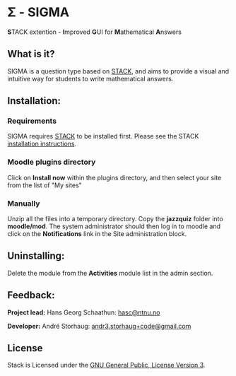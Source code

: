 # Σ - SIGMA
**S**TACK extention - **I**mproved **G**UI for **M**athematical **A**nswers

## What is it?
SIGMA is a question type based on [STACK](https://github.com/maths/moodle-qtype_stack/blob/master/Readme.md), and aims to provide a visual and intuitive way for students to write mathematical answers.

## Installation:  
### Requirements
SIGMA requires [STACK](https://github.com/maths/moodle-qtype_stack/blob/master/Readme.md) to be installed first. Please see the STACK [installation instructions](https://github.com/maths/moodle-qtype_stack/blob/master/doc/en/Installation/index.md).

### Moodle plugins directory
Click on **Install now** within the plugins directory, and then select your site from the list of "My sites"

### Manually
Unzip all the files into a temporary directory.
Copy the **jazzquiz** folder into **moodle/mod**.
The system administrator should then log in to moodle and click on the **Notifications** link in the Site administration
block.

## Uninstalling:
Delete the module from the **Activities** module list in the admin section.

## Feedback:
**Project lead:** Hans Georg Schaathun: <hasc@ntnu.no>

**Developer:** André Storhaug: <andr3.storhaug+code@gmail.com>

## License
Stack is Licensed under the [GNU General Public, License Version 3](https://github.com/KQMATH/moodle-qtype_sigma/blob/master/LICENSE).
